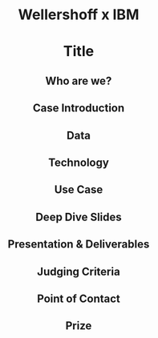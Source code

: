# <p align="center"> Wellershoff x IBM </p>
# <p align="center"> Title </p>

## <p align="center"> Who are we? </p>


## <p align="center"> Case Introduction </p>



## <p align="center"> Data </p>


## <p align="center"> Technology </p>

## <p align="center"> Use Case </p>


## <p align="center"> Deep Dive Slides </p>



## <p align="center"> Presentation & Deliverables </p>


## <p align="center"> Judging Criteria </p>


    
## <p align="center"> Point of Contact </p>


## <p align="center"> Prize</p>
